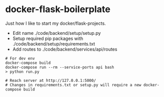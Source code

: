 # docker-flask-boilerplate

Just how I like to start my docker/flask-projects.

- Edit name ./code/backend/setup/setup.py
- Setup required pip packages with ./code/backend/setup/requirements.txt
- Add routes to ./code/backend/services/api/routes

```
# For dev env
docker-compose build
docker-compose run --rm --service-ports api bash
> python run.py

# Reach server at http://127.0.0.1:5000/
# Changes in requirements.txt or setup.py will require a new docker-compose build
```
